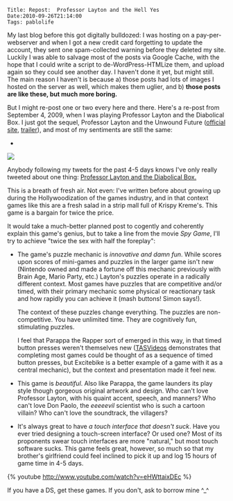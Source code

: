     Title: Repost:  Professor Layton and the Hell Yes
    Date:2010-09-26T21:14:00
    Tags: pablolife

My last blog before this got digitally bulldozed:  I was hosting on a
pay-per-webserver and when I got a new credit card forgetting to update the
account, they sent one spam-collected warning before they deleted my site.
Luckily I was able to salvage most of the posts via Google Cache, with the
hope that I could write a script to de-WordPress-HTMLize them, and upload again
so they could see another day. I haven't done it yet, but might still. The main
reason I haven't is because a) those posts had lots of images I hosted on the
server as well, which makes them uglier, and b) **those posts are like these, but
much more boring.**


But I might re-post one or two every here and there. Here's a re-post from
September 4, 2009, when I was playing Professor Layton and the Diabolical Box.
I just got the sequel, Professor Layton and the Unwound Future ([official
site][1], [trailer][2]), and most of my sentiments are still the same:

-

[![][3]][4]

Anybody following my tweets for the past 4-5 days knows I've only really
tweeted about one thing: [Professor Layton and the Diabolical Box.][5]


This is a breath of fresh air. Not even: I've written before about growing up
during the Hollywoodization of the games industry, and in that context games
like this are a fresh salad in a strip mall full of Krispy Kreme's. This game
is a bargain for twice the price.


It would take a much-better planned post to cogently and coherently explain
this game's genius, but to take a line from the movie _Spy Game_, I'll try to
achieve "twice the sex with half the foreplay":


* The game's puzzle mechanic is _innovative and damn fun_. While scores upon
scores of mini-games and puzzles in the larger game isn't new (Nintendo owned
and made a fortune off this mechanic previously with Brain Age, Mario Party,
etc.) Layton's puzzles operate in a radically different context. Most games
have puzzles that are competitive and/or timed, with their primary mechanic
some physical or reactionary task and how rapidly you can achieve it (mash
buttons! Simon says!).

  The context of these puzzles change everything. The puzzles are non-
competitive. You have unlimited time. They are cognitively fun, stimulating
puzzles.

  I feel that Parappa the Rapper sort of emerged in this way, in that timed
button presses weren't themselves new ([TASVideos][6] demonstrates that
completing most games could be thought of as a sequence of timed button
presses, but Excitebike is a better example of a game with it as a central
mechanic), but the context and presentation made it feel new.


* This game is _beautiful_. Also like Parappa, the game launders its play
style though gorgeous original artwork and design. Who can't love Professor
Layton, with his quaint accent, speech, and manners? Who can't love Don Paolo,
the _eeeeevil_ scientist who is such a cartoon villain? Who can't love the
soundtrack, the villagers?

* It's always great to have _a touch interface that doesn't suck_. Have you
ever tried designing a touch-screen interface? Or used one? Most of its
proponents swear touch interfaces are more "natural," but most touch software
sucks. This game feels great, however, so much so that my brother's girlfriend
could feel inclined to pick it up and log 15 hours of game time in 4-5 days.

{% youtube http://www.youtube.com/watch?v=eHWttaixDEc %}

If you have a DS, get these games. If you don't, ask to borrow mine ^\_^


   [1]: http://professorlaytonds.com/
   [2]: http://www.youtube.com/watch?v=Ks__4i9qPZM
   [3]: http://1.bp.blogspot.com/_3ys1dwfzc2w/TKAcn9qj6OI/AAAAAAAAAHA/bwqCD4AabpY/s320/professor-layton-diabolical-box.png
   [4]: http://1.bp.blogspot.com/_3ys1dwfzc2w/TKAcn9qj6OI/AAAAAAAAAHA/bwqCD4AabpY/s1600/professor-layton-diabolical-box.png
   [5]: http://www.gamespot.com/ds/rpg/laytonkyoujutoakumanohako/index.html/
   [6]: http://tasvideos.org/
